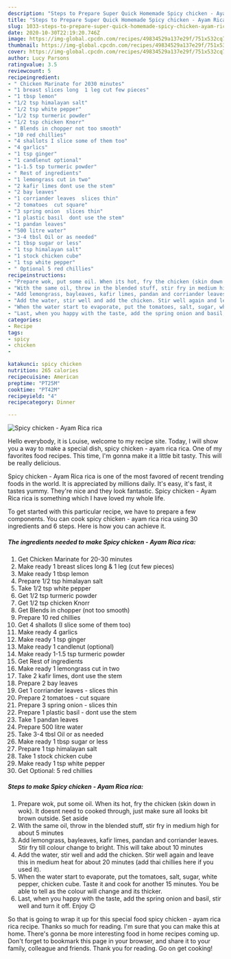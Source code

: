 ```yaml
---
description: "Steps to Prepare Super Quick Homemade Spicy chicken - Ayam Rica rica"
title: "Steps to Prepare Super Quick Homemade Spicy chicken - Ayam Rica rica"
slug: 1033-steps-to-prepare-super-quick-homemade-spicy-chicken-ayam-rica-rica
date: 2020-10-30T22:19:20.746Z
image: https://img-global.cpcdn.com/recipes/49834529a137e29f/751x532cq70/spicy-chicken-ayam-rica-rica-recipe-main-photo.jpg
thumbnail: https://img-global.cpcdn.com/recipes/49834529a137e29f/751x532cq70/spicy-chicken-ayam-rica-rica-recipe-main-photo.jpg
cover: https://img-global.cpcdn.com/recipes/49834529a137e29f/751x532cq70/spicy-chicken-ayam-rica-rica-recipe-main-photo.jpg
author: Lucy Parsons
ratingvalue: 3.5
reviewcount: 5
recipeingredient:
- " Chicken Marinate for 2030 minutes"
- "1 breast slices long  1 leg cut few pieces"
- "1 tbsp lemon"
- "1/2 tsp himalayan salt"
- "1/2 tsp white pepper"
- "1/2 tsp turmeric powder"
- "1/2 tsp chicken Knorr"
- " Blends in chopper not too smooth"
- "10 red chillies"
- "4 shallots I slice some of them too"
- "4 garlics"
- "1 tsp ginger"
- "1 candlenut optional"
- "1-1.5 tsp turmeric powder"
- " Rest of ingredients"
- "1 lemongrass cut in two"
- "2 kafir limes dont use the stem"
- "2 bay leaves"
- "1 corriander leaves  slices thin"
- "2 tomatoes  cut square"
- "3 spring onion  slices thin"
- "1 plastic basil  dont use the stem"
- "1 pandan leaves"
- "500 litre water"
- "3-4 tbsl Oil or as needed"
- "1 tbsp sugar or less"
- "1 tsp himalayan salt"
- "1 stock chicken cube"
- "1 tsp white pepper"
- " Optional 5 red chillies"
recipeinstructions:
- "Prepare wok, put some oil. When its hot, fry the chicken (skin down in wok). It doesnt need to cooked through, just make sure all looks bit brown outside. Set aside"
- "With the same oil, throw in the blended stuff, stir fry in medium high for about 5 minutes"
- "Add lemongrass, bayleaves, kafir limes, pandan and corriander leaves. Stir fry till colour change to bright. This will take about 10 minutes"
- "Add the water, stir well and add the chicken. Stir well again and leave this in medium heat for about 20 minutes (add thai chillies here if you used it)."
- "When the water start to evaporate, put the tomatoes, salt, sugar, white pepper, chicken cube. Taste it and cook for another 15 minutes. You be able to tell as the colour will change and its thicker."
- "Last, when you happy with the taste, add the spring onion and basil, stir well and turn it off. Enjoy 😉"
categories:
- Recipe
tags:
- spicy
- chicken
- 

katakunci: spicy chicken  
nutrition: 265 calories
recipecuisine: American
preptime: "PT25M"
cooktime: "PT42M"
recipeyield: "4"
recipecategory: Dinner

---
```



![Spicy chicken - Ayam Rica rica](https://img-global.cpcdn.com/recipes/49834529a137e29f/751x532cq70/spicy-chicken-ayam-rica-rica-recipe-main-photo.jpg)

Hello everybody, it is Louise, welcome to my recipe site. Today, I will show you a way to make a special dish, spicy chicken - ayam rica rica. One of my favorites food recipes. This time, I'm gonna make it a little bit tasty. This will be really delicious.

Spicy chicken - Ayam Rica rica is one of the most favored of recent trending foods in the world. It is appreciated by millions daily. It's easy, it's fast, it tastes yummy. They're nice and they look fantastic. Spicy chicken - Ayam Rica rica is something which I have loved my whole life.




To get started with this particular recipe, we have to prepare a few components. You can cook spicy chicken - ayam rica rica using 30 ingredients and 6 steps. Here is how you can achieve it.

<!--inarticleads1-->

##### The ingredients needed to make Spicy chicken - Ayam Rica rica:

1. Get  Chicken Marinate for 20-30 minutes
1. Make ready 1 breast slices long &amp; 1 leg (cut few pieces)
1. Make ready 1 tbsp lemon
1. Prepare 1/2 tsp himalayan salt
1. Take 1/2 tsp white pepper
1. Get 1/2 tsp turmeric powder
1. Get 1/2 tsp chicken Knorr
1. Get  Blends in chopper (not too smooth)
1. Prepare 10 red chillies
1. Get 4 shallots (I slice some of them too)
1. Make ready 4 garlics
1. Make ready 1 tsp ginger
1. Make ready 1 candlenut (optional)
1. Make ready 1-1.5 tsp turmeric powder
1. Get  Rest of ingredients
1. Make ready 1 lemongrass cut in two
1. Take 2 kafir limes, dont use the stem
1. Prepare 2 bay leaves
1. Get 1 corriander leaves - slices thin
1. Prepare 2 tomatoes - cut square
1. Prepare 3 spring onion - slices thin
1. Prepare 1 plastic basil - dont use the stem
1. Take 1 pandan leaves
1. Prepare 500 litre water
1. Take 3-4 tbsl Oil or as needed
1. Make ready 1 tbsp sugar or less
1. Prepare 1 tsp himalayan salt
1. Take 1 stock chicken cube
1. Make ready 1 tsp white pepper
1. Get  Optional: 5 red chillies




<!--inarticleads2-->

##### Steps to make Spicy chicken - Ayam Rica rica:

1. Prepare wok, put some oil. When its hot, fry the chicken (skin down in wok). It doesnt need to cooked through, just make sure all looks bit brown outside. Set aside
1. With the same oil, throw in the blended stuff, stir fry in medium high for about 5 minutes
1. Add lemongrass, bayleaves, kafir limes, pandan and corriander leaves. Stir fry till colour change to bright. This will take about 10 minutes
1. Add the water, stir well and add the chicken. Stir well again and leave this in medium heat for about 20 minutes (add thai chillies here if you used it).
1. When the water start to evaporate, put the tomatoes, salt, sugar, white pepper, chicken cube. Taste it and cook for another 15 minutes. You be able to tell as the colour will change and its thicker.
1. Last, when you happy with the taste, add the spring onion and basil, stir well and turn it off. Enjoy 😉




So that is going to wrap it up for this special food spicy chicken - ayam rica rica recipe. Thanks so much for reading. I'm sure that you can make this at home. There's gonna be more interesting food in home recipes coming up. Don't forget to bookmark this page in your browser, and share it to your family, colleague and friends. Thank you for reading. Go on get cooking!
